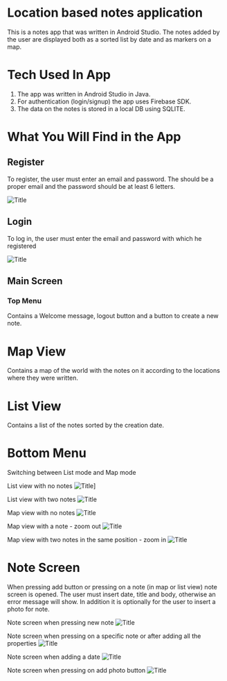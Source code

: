 # Location based notes application
This is a notes app that was written in Android Studio. The notes added by the user are displayed both as a sorted list by date and as markers on a map.

# Tech Used In App
1. The app was written in Android Studio in Java.
2. For authentication (login/signup) the app uses Firebase SDK.
3. The data on the notes is stored in a local DB using SQLITE.

# What You Will Find in the App
## Register
To register, the user must enter an email and password. The should be a proper email and the password should be at least 6 letters.

![Title](register.jpeg)

## Login 
To log in, the user must enter the email and password with which he registered

![Title](login.jpeg)

## Main Screen
### Top Menu
Contains a Welcome message, logout button and a button to create a new note.
# Map View
Contains a map of the world with the notes on it according to the locations where they were written.
# List View
Contains a list of the notes sorted by the creation date.
# Bottom Menu
Switching between List mode and Map mode

List view with no notes
![Title](empty_list_view.jpeg)]

List view with two notes
![Title](list_view_2.jpeg)

Map view with no notes
![Title](empty_map_view.jpeg)

Map view with a note - zoom out
![Title](map_view.jpeg)

Map view with two notes in the same position - zoom in
![Title](map_close.jpeg)


# Note Screen
When pressing add button or pressing on a note (in map or list view) note screen is opened.
The user must insert date, title and body, otherwise an error message will show. In addition it is optionally for the user to insert a photo for note.

Note screen when pressing new note
![Title](new_note.jpeg)

Note screen when pressing on a specific note or after adding all the properties
![Title](note.jpeg)

Note screen when adding a date
![Title](note_date.jpeg)

Note screen when pressing on add photo button
![Title](note_gallery.jpeg)